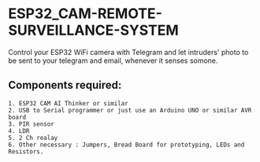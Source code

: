 # ESP32_CAM-REMOTE-SURVEILLANCE-SYSTEM
Control your ESP32 WiFi camera with Telegram and let intruders' photo to be sent to your telegram and email, whenever it senses somone.

## Components required:
	1. ESP32 CAM AI Thinker or similar
	2. USB to Serial programmer or just use an Arduino UNO or similar AVR board
	3. PIR sensor
	4. LDR
	5. 2 Ch realay
	6. Other necessary : Jumpers, Bread Board for prototyping, LEDs and Resistors.
